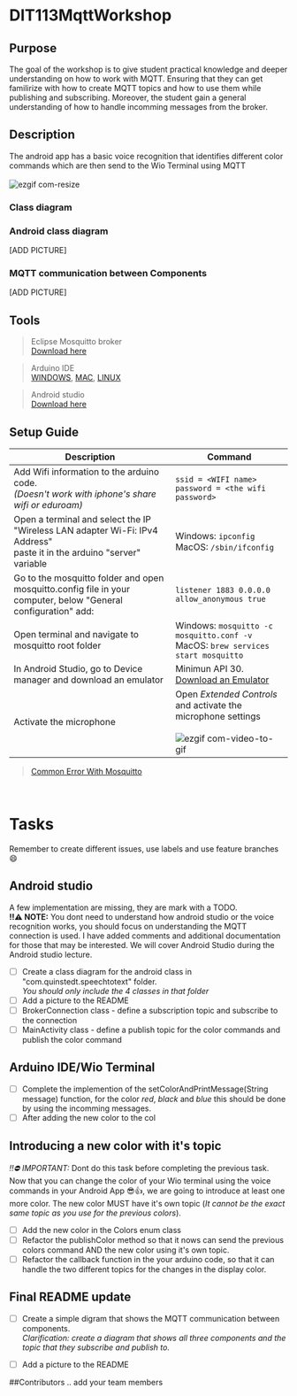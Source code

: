 # DIT113MqttWorkshop
## Purpose
The goal of the workshop is to give student practical knowledge and deeper understanding on how to work with MQTT. Ensuring that they can get familirize with how to create MQTT topics and how to use them while publishing and subscribing. Moreover, the student gain a general understanding of how to handle incomming messages from the broker. 

## Description
The android app has a basic voice recognition that identifies different color commands which are then send to the Wio Terminal using MQTT
<br><br>
![ezgif com-resize](https://user-images.githubusercontent.com/90027419/228066704-302f6189-5b18-4e1e-9545-aa5c35e911e8.gif)
 
### Class diagram
### Android class diagram 
[ADD PICTURE]
### MQTT communication between Components
[ADD PICTURE]

## Tools
>  Eclipse Mosquitto broker <br>[Download here](https://mosquitto.org/download/)<br>

>  Arduino IDE <br>[WINDOWS](https://docs.arduino.cc/software/ide-v1/tutorials/Windows),  [MAC](https://docs.arduino.cc/software/ide-v1/tutorials/macOS), 
 [LINUX](https://docs.arduino.cc/software/ide-v1/tutorials/Linux) 

>  Android studio <br>[Download here](https://developer.android.com/studio)
 
## Setup Guide

| Description | Command |
|-------|---|
|Add Wifi information to the arduino code.<br> *(Doesn't work with iphone's share wifi or eduroam)*| `ssid = <WIFI name>`<br> `password = <the wifi password>`|
|Open a terminal and select the IP "Wireless LAN adapter Wi-Fi: IPv4 Address"<br> paste it in the arduino "server" variable| Windows: `ipconfig `<br> MacOS: `/sbin/ifconfig`|
|Go to the mosquitto folder and open mosquitto.config file in your computer, below "General configuration" add:| `listener 1883 0.0.0.0 ` <br> `allow_anonymous true` |
|Open terminal and navigate to mosquitto root folder | Windows: `mosquitto -c mosquitto.conf -v `<br> MacOS: `brew services start mosquitto` |
|In Android Studio, go to Device manager and download an emulator| Minimun API 30. [Download an Emulator](https://github.com/Quinstedt/DIT113MqttWorkshop/wiki/Set-up-an-Emulator)|
|Activate the microphone|Open *Extended Controls* and activate the microphone settings <br><br> ![ezgif com-video-to-gif](https://user-images.githubusercontent.com/90027419/228104899-651069f6-8368-41f3-9a11-74f43ccd4cfb.gif) |

> [Common Error With Mosquitto](https://github.com/Quinstedt/DIT113MqttWorkshop/wiki/Mosquitto-Common-Error)
<br>

# Tasks
Remember to create different issues, use labels and use feature branches :smile:

## Android studio
A few implementation are missing, they are mark with a TODO. <br>
**:bangbang::warning: NOTE:** You dont need to understand how android studio or the voice recognition works, you should focus on understanding the MQTT connection is used. I have added comments and additional documentation for those that may be interested. We will cover Android Studio during the Android studio lecture. 

- [ ] Create a class diagram for the android class in "com.quinstedt.speechtotext" folder. <br>	*You should only include the 4 classes in that folder*
- [ ] Add a picture to the README
- [ ] BrokerConnection class - define a subscription topic and subscribe to the connection
- [ ] MainActivity class - define a publish topic for the color commands and publish the color command

## Arduino IDE/Wio Terminal
- [ ] Complete the implemention of the setColorAndPrintMessage(String message) function, for the color *red*, *black* and *blue* this should be done by using the incomming messages.
- [ ] After adding the new color to the col

## Introducing a new color with it's topic
*:bangbang::no_entry: IMPORTANT:* Dont do this task before completing the previous task.<br>
Now that you can change the color of your Wio terminal using the voice commands in your Android App :sunglasses::thumbsup:, we are going to introduce at least one more color.
The new color MUST have it's own topic (*It cannot be the exact same topic as you use for the previous colors*).
- [ ] Add the new color in the Colors enum class
- [ ] Refactor the publishColor method so that it nows can send the previous colors command AND the new color using it's own topic.
- [ ] Refactor the callback function in the your arduino code, so that it can handle the two different topics for the changes in the display color.

## Final README update
- [ ] Create a simple digram that shows the MQTT communication between components. <br> *Clarification: create a diagram that shows all three components and the topic that they subscribe and publish to.* 
- [ ] Add a picture to the README


##Contributors
.. add your team members 






